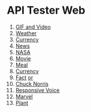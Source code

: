 # API Tester Web

1) [GIF and Video](https://developers.giphy.com/)
2) [Weather](https://openweathermap.org/current)
3) [Currency](https://exchangeratesapi.io/)
4) [News](https://newsapi.org/)
5) [NASA](https://api.nasa.gov/)
6) [Movie](https://www.themoviedb.org/documentation/api)
7) [Meal](https://www.themealdb.com/api.php)
8) [Currency](https://www.frankfurter.app/)
9) [Fact](https://uselessfacts.jsph.pl/) [or](https://www.programmableweb.com/api/random-useless-facts)
10) [Chuck Norris](https://api.chucknorris.io/)
11) [Responsive Voice](https://responsivevoice.org/api/)
12) [Marvel](https://developer.marvel.com/)
13) [Plant](https://trefle.io/)
